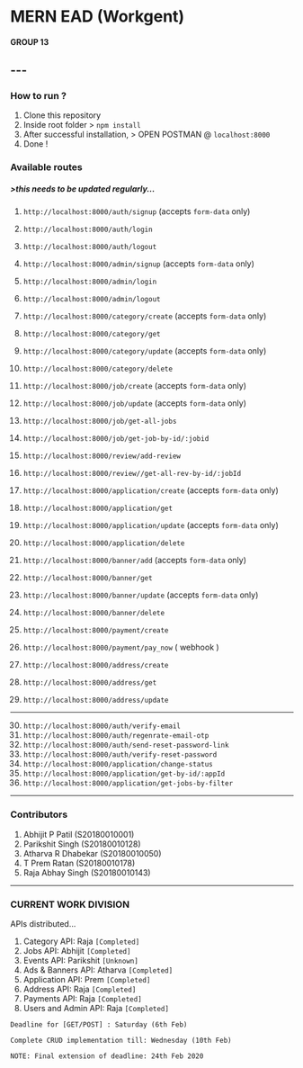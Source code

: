 # MERN EAD (Workgent)

#### GROUP 13

## ---

### How to run ?

1. Clone this repository
2. Inside root folder > `npm install`
3. After successful installation, > OPEN POSTMAN @ `localhost:8000`
4. Done !

### Available routes

##### >this needs to be updated regularly...

1. `http://localhost:8000/auth/signup` (accepts `form-data` only)
2. `http://localhost:8000/auth/login`
3. `http://localhost:8000/auth/logout`

4. `http://localhost:8000/admin/signup` (accepts `form-data` only)
5. `http://localhost:8000/admin/login`
6. `http://localhost:8000/admin/logout`

7. `http://localhost:8000/category/create` (accepts `form-data` only)
8. `http://localhost:8000/category/get`
9. `http://localhost:8000/category/update` (accepts `form-data` only)
10. `http://localhost:8000/category/delete`

11. `http://localhost:8000/job/create` (accepts `form-data` only)
12. `http://localhost:8000/job/update` (accepts `form-data` only)
13. `http://localhost:8000/job/get-all-jobs`
14. `http://localhost:8000/job/get-job-by-id/:jobid`

15. `http://localhost:8000/review/add-review`
16. `http://localhost:8000/review//get-all-rev-by-id/:jobId`

17. `http://localhost:8000/application/create` (accepts `form-data` only)
18. `http://localhost:8000/application/get`
19. `http://localhost:8000/application/update` (accepts `form-data` only)
20. `http://localhost:8000/application/delete`

21. `http://localhost:8000/banner/add` (accepts `form-data` only)
22. `http://localhost:8000/banner/get`
23. `http://localhost:8000/banner/update` (accepts `form-data` only)
24. `http://localhost:8000/banner/delete`

25. `http://localhost:8000/payment/create`
26. `http://localhost:8000/payment/pay_now` ( webhook )

27. `http://localhost:8000/address/create`
28. `http://localhost:8000/address/get`
29. `http://localhost:8000/address/update`

---

30. `http://localhost:8000/auth/verify-email`
31. `http://localhost:8000/auth/regenrate-email-otp`
32. `http://localhost:8000/auth/send-reset-password-link`
33. `http://localhost:8000/auth/verify-reset-password`
34. `http://localhost:8000/application/change-status`
35. `http://localhost:8000/application/get-by-id/:appId`
36. `http://localhost:8000/application/get-jobs-by-filter`

---

### Contributors

1. Abhijit P Patil (S20180010001)
2. Parikshit Singh (S20180010128)
3. Atharva R Dhabekar (S20180010050)
4. T Prem Ratan (S20180010178)
5. Raja Abhay Singh (S20180010143)

---

### CURRENT WORK DIVISION

APIs distributed...

1. Category API: Raja `[Completed]`
2. Jobs API: Abhijit `[Completed]`
3. Events API: Parikshit `[Unknown]`
4. Ads & Banners API: Atharva `[Completed]`
5. Application API: Prem `[Completed]`
6. Address API: Raja `[Completed]`
7. Payments API: Raja `[Completed]`
8. Users and Admin API: Raja `[Completed]`

`Deadline for [GET/POST] : Saturday (6th Feb)`

`Complete CRUD implementation till: Wednesday (10th Feb)`

`NOTE: Final extension of deadline: 24th Feb 2020`
